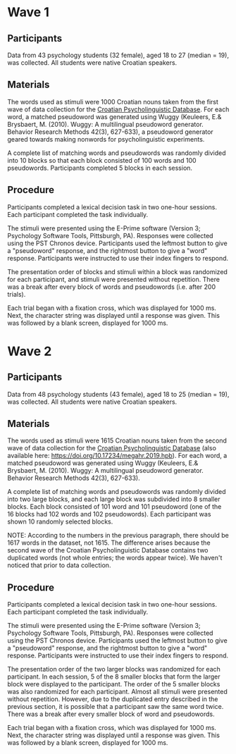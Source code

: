 # Wave 1

## Participants

Data from 43 psychology students (32 female), aged 18 to 27 (median = 19),
was collected. All students were native Croatian speakers.

## Materials

The words used as stimuli were 1000 Croatian nouns taken from the first wave
of data collection for the [Croatian Psycholinguistic
Database](http://megahr.ffzg.unizg.hr/). For each word, a matched pseudoword
was generated using Wuggy (Keuleers, E.& Brysbaert, M. (2010). Wuggy: A
multilingual pseudoword generator. Behavior Research Methods 42(3), 627-633), a
pseudoword generator geared towards making nonwords for psycholinguistic
experiments.

A complete list of matching words and pseudowords was randomly divided
into 10 blocks so that each block consisted of 100 words and 100
pseudowords. Participants completed 5 blocks in each session.

## Procedure

Participants completed a lexical decision task in two one-hour
sessions. Each participant completed the task individually.

The stimuli were presented using the E-Prime software
(Version 3; Psychology Software Tools, Pittsburgh, PA). Responses were
collected using the PST Chronos device. Participants used the leftmost button
to give a "pseudoword" response, and the rightmost button to give a
"word" response. Participants were instructed to use their index fingers to
respond.

The presentation order of blocks and stimuli within a block was
randomized for each participant, and stimuli were presented without repetition.
There was a break after every block of words and pseudowords (i.e. after 200
trials).

Each trial began with a fixation cross, which was displayed for 1000 ms. Next,
the character string was displayed until a response was given. This was followed
by a blank screen, displayed for 1000 ms.

# Wave 2

## Participants

Data from 48 psychology students (43 female), aged 18 to 25 (median = 19),
was collected. All students were native Croatian speakers.

## Materials

The words used as stimuli were 1615 Croatian nouns taken from the second wave
of data collection for the [Croatian Psycholinguistic
Database](http://megahr.ffzg.unizg.hr/) (also available here:
https://doi.org/10.17234/megahr.2019.hpb). For each word, a matched pseudoword
was generated using Wuggy (Keuleers, E.& Brysbaert, M. (2010). Wuggy: A
multilingual pseudoword generator. Behavior Research Methods 42(3), 627-633).

A complete list of matching words and pseudowords was randomly divided into
two large blocks, and each large block was subdivided into 8 smaller blocks.
Each block consisted of 101 word and 101 pseudoword (one of the 16 blocks
had 102 words and 102 pseudowords). Each participant was shown 10 randomly
selected blocks.

NOTE: According to the numbers in the previous paragraph, there should be
1617 words in the dataset, not 1615. The difference arises because the second
wave of the Croatian Psycholinguistic Database contains two duplicated words
(not whole entries; the words appear twice). We haven't noticed that prior
to data collection.

## Procedure

Participants completed a lexical decision task in two one-hour
sessions. Each participant completed the task individually.


The stimuli were presented using the E-Prime software
(Version 3; Psychology Software Tools, Pittsburgh, PA). Responses were
collected using the PST Chronos device. Participants used the leftmost button
to give a "pseudoword" response, and the rightmost button to give a
"word" response. Participants were instructed to use their index fingers to
respond.

The presentation order of the two larger blocks was randomized for each
participant. In each session, 5 of the 8 smaller blocks that form the larger
block were displayed to the participant. The order of the 5 smaller blocks was
also randomized for each participant. Almost all stimuli were presented without
repetition. However, due to the duplicated entry described in the previous
section, it is possible that a participant saw the same word twice.
There was a break after every smaller block of word and pseudowords.

Each trial began with a fixation cross, which was displayed for 1000 ms. Next,
the character string was displayed until a response was given. This was followed
by a blank screen, displayed for 1000 ms.
